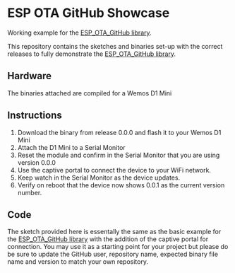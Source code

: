 # ESP OTA GitHub Showcase

Working example for the [ESP_OTA_GitHub library](https://github.com/yknivag/ESP_OTA_GitHub).

This repository contains the sketches and binaries set-up with the correct releases to fully demonstrate the [ESP_OTA_GitHub library](https://github.com/yknivag/ESP_OTA_GitHub).

## Hardware

The binaries attached are compiled for a Wemos D1 Mini

## Instructions

1. Download the binary from release 0.0.0 and flash it to your Wemos D1 Mini
2. Attach the D1 Mini to a Serial Monitor
3. Reset the module and confirm in the Serial Monitor that you are using version 0.0.0
4. Use the captive portal to connect the device to your WiFi network.
5. Keep watch in the Serial Monitor as the device updates.
6. Verify on reboot that the device now shows 0.0.1 as the current version number.

## Code

The sketch provided here is essentally the same as the basic example for the [ESP_OTA_GitHub library](https://github.com/yknivag/ESP_OTA_GitHub) with the addition of the captive portal for connection.  You may use it as a starting point for your project but please do be sure to update the GitHub user, repository name, expected binary file name and version to match your own repository.
